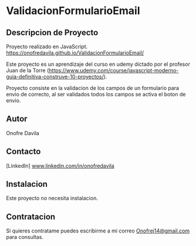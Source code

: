 # ValidacionFormularioEmail
## Descripcion de Proyecto
Proyecto realizado en JavaScript. https://onofredavila.github.io/ValidacionFormularioEmail/

Este proyecto es un aprendizaje del curso en udemy dictado por el profesor Juan de la Torre (https://www.udemy.com/course/javascript-moderno-guia-definitiva-construye-10-proyectos/).

Proyecto consiste en la validacion de los campos de un formulario para envio de correcto, al ser validados todos los campos se activa el boton de envio.

## Autor
Onofre Davila

## Contacto
[LinkedIn] www.linkedin.com/in/onofredavila

## Instalacion
Este proyecto no necesita instalacion.

## Contratacion
Si quieres contratame puedes escribirme a mi correo Onofrej14@gmail.com para consultas.
